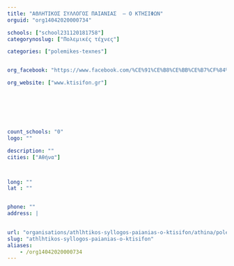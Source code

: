 ```yaml
---
title: "ΑΘΛHTΙΚΟΣ ΣΥΛΛΟΓΟΣ ΠΑΙΑΝΙΑΣ  – Ο ΚΤΗΣΙΦΩΝ"
orguid: "org14042020000734"

schools: ["school231120181758"]
categorynoslug: ["Πολεμικές τέχνες"]

categories: ["polemikes-texnes"]


org_facebook: "https://www.facebook.com/%CE%91%CE%B8%CE%BB%CE%B7%CF%84%CE%B9%CE%BA%CF%8C%CF%82-%CE%A3%CF%8D%CE%BB%CE%BB%CE%BF%CE%B3%CE%BF%CF%82-%CE%A0%CE%B1%CE%B9%CE%B1%CE%BD%CE%AF%CE%B1%CF%82-%CE%9A%CF%84%CE%B7%CF%83%CE%B9%CF%86%CF%8E%CE%BD-454483851282430/"

org_website: ["www.ktisifon.gr"]







count_schools: "0"
logo: ""

description: ""
cities: ["Αθήνα"]



long: ""
lat : ""


phone: ""
address: |
    

url: "organisations/athlhtikos-syllogos-paianias-o-ktisifon/athina/polemikes-texnes"
slug: "athlhtikos-syllogos-paianias-o-ktisifon"
aliases:
    - /org14042020000734
---
```



